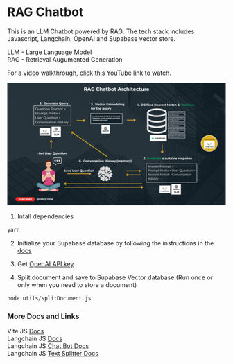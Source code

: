 # RAG Chatbot

This is an LLM Chatbot powered by RAG. The tech stack includes Javascript, Langchain, OpenAI and Supabase vector store.

LLM - Large Language Model  
RAG - Retrieval Augumented Generation  

For a video walkthrough, [click this YouTube link to watch]().

![image info](./images/thumbnail.png)

1. Intall dependencies
```bash
yarn
```

2. Initialize your Supabase database by following the instructions in the [docs](https://supabase.com/docs/guides/ai/langchain#initializing-your-database)

3. Get [OpenAI API key](https://platform.openai.com/account/api-keys)

4. Split document and save to Supabase Vector database (Run once or only when you need to store a document)
```bash
node utils/splitDocument.js
```


### More Docs and Links
Vite JS [Docs](https://vitejs.dev/guide/#scaffolding-your-first-vite-project)  
Langchain JS [Docs](https://js.langchain.com/docs/get_started/introduction)  
Langchain JS [Chat Bot Docs](https://js.langchain.com/docs/modules/chains/popular/chat_vector_db#built-in-memory)  
Langchain JS [Text Splitter Docs](https://js.langchain.com/docs/modules/data_connection/document_transformers/#get-started-with-text-splitters)  